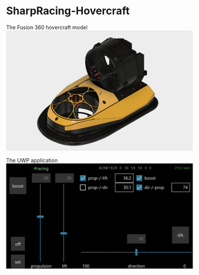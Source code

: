 # SharpRacing-Hovercraft

The Fusion 360 hovercraft model
[![alt hovercraft model](https://raw.githubusercontent.com/cmanoliu/SharpRacing-Hovercraft/master/hovercraft_fusion360.png)](http://a360.co/2DDNwru)

The UWP application 
![alt windows phone app](https://raw.githubusercontent.com/cmanoliu/SharpRacing-Hovercraft/master/windows_phone_app.png)
